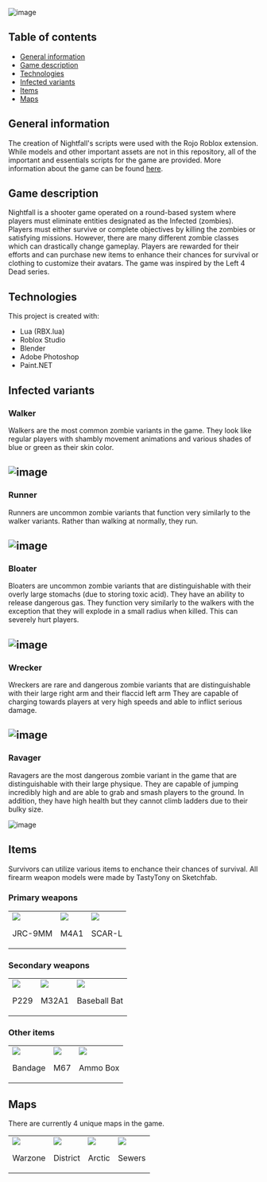 ![image](https://user-images.githubusercontent.com/113711991/228656394-b8d8ac9a-ffe3-4b0b-b818-f09fe4e614f8.png)


## Table of contents
* [General information](#general-information)
* [Game description](#game-description)
* [Technologies](#technologies)
* [Infected variants](#infected-variants)
* [Items](#items)
* [Maps](#maps)

## General information
The creation of Nightfall's scripts were used with the Rojo Roblox extension. While models and other important assets are not in this repository, all of the important and essentials scripts for the game are provided. More information about the game can be found [here](https://sites.google.com/view/kevkim/nightfall?authuser=0).

## Game description
Nightfall is a shooter game operated on a round-based system where players must eliminate entities designated as the Infected (zombies). Players must either survive or complete objectives by killing the zombies or satisfying missions. However, there are many different zombie classes which can drastically change gameplay. Players are rewarded for their efforts and can purchase new items to enhance their chances for survival or clothing to customize their avatars. The game was inspired by the Left 4 Dead series.

## Technologies
This project is created with:
* Lua (RBX.lua)
* Roblox Studio
* Blender
* Adobe Photoshop
* Paint.NET

## Infected variants
### Walker
Walkers are the most common zombie variants in the game. They look like regular players with shambly movement animations and various shades of blue or green as their skin color.

![image](https://user-images.githubusercontent.com/113711991/228646586-0248b5be-5de1-4c90-b98a-90f52798697e.png)
---
### Runner
Runners are uncommon zombie variants that function very similarly to the walker variants. Rather than walking at normally, they run.

![image](https://user-images.githubusercontent.com/113711991/228646647-41d17b79-d938-4724-ad41-09bfa16cdcca.png)
---
### Bloater
Bloaters are uncommon zombie variants that are distinguishable with their overly large stomachs (due to storing toxic acid). They have an ability to release dangerous gas. They function very similarly to the walkers with the exception that they will explode in a small radius when killed. This can severely hurt players.

![image](https://user-images.githubusercontent.com/113711991/228646681-75f5378f-71dd-4191-b125-4ce33595cb62.png)
---
### Wrecker
Wreckers are rare and dangerous zombie variants that are distinguishable with their large right arm and their flaccid left arm They are capable of charging towards players at very high speeds and able to inflict serious damage.

![image](https://user-images.githubusercontent.com/113711991/228646489-9727f2fe-8114-4ce7-9726-c9f8c298efa0.png)
---
### Ravager
Ravagers are the most dangerous zombie variant in the game that are distinguishable with their large physique. They are capable of jumping incredibly high and are able to grab and smash players to the ground. In addition, they have high health but they cannot climb ladders due to their bulky size.

![image](https://user-images.githubusercontent.com/113711991/228646706-33909d45-22c7-4474-b89a-0d745002edb4.png)

## Items
Survivors can utilize various items to enchance their chances of survival. All firearm weapon models were made by TastyTony on Sketchfab.

### Primary weapons
<div>
  <table>
    <tr>
      <td>
        <img src="https://user-images.githubusercontent.com/113711991/228654947-c1c7adb6-758b-424e-931a-db5dda1214fb.png" />
        <br />
        <p>JRC-9MM</p>
      </td>
      <td>
        <img src="https://user-images.githubusercontent.com/113711991/228655066-92f7be97-a8b0-4a6c-9464-919a3828c29d.png" />
        <br />
        <p>M4A1</p>
      </td>
      <td>
        <img src="https://user-images.githubusercontent.com/113711991/228655142-749c216d-3fa3-4c12-af97-2cbc4ac6d0bc.png" />
        <br />
        <p>SCAR-L</p>
      </td>
  </table>
</div>

### Secondary weapons
<div>
  <table>
    <tr>
      <td>
        <img src="https://user-images.githubusercontent.com/113711991/228655533-5d7fb898-3012-46a8-b312-c8ef59238973.png" />
        <br />
        <p>P229</p>
      </td>
      <td>
        <img src="https://user-images.githubusercontent.com/113711991/228655668-7fccdf6a-3c63-488a-b79d-62c9ce6f19f6.png" />
        <br />
        <p>M32A1</p>
      </td>
      <td>
        <img src="https://user-images.githubusercontent.com/113711991/228656032-ed8e6094-3754-46d6-86b0-bf350bbde38a.png" />
        <br />
        <p>Baseball Bat</p>
      </td>
  </table>
</div>


### Other items
<div>
  <table>
    <tr>
      <td>
        <img src="https://user-images.githubusercontent.com/113711991/228655963-4bd9df0b-d575-46e5-95bc-404c87ac5011.png" />
        <br />
        <p>Bandage</p>
      </td>
      <td>
        <img src="https://user-images.githubusercontent.com/113711991/228656074-6ba62d45-3f3e-4a08-bf0c-b14767c98e7f.png" />
        <br />
        <p>M67</p>
      </td>
      <td>
        <img src="https://user-images.githubusercontent.com/113711991/228656135-3e663a4b-b675-4057-ac32-c43e81e8efae.png" />
        <br />
        <p>Ammo Box</p>
      </td>
  </table>
</div>

## Maps
There are currently 4 unique maps in the game.
<div>
  <table>
    <tr>
      <td>
        <img src="https://user-images.githubusercontent.com/113711991/228648119-fbaf8d6a-f173-40df-b2f4-e86fb825f0d9.png" />
        <br />
        <p>Warzone</p>
      </td>
      <td>
        <img src="https://user-images.githubusercontent.com/113711991/228648023-a95eaadd-2544-429b-8c51-9f3d34ffbf23.png" />
        <br />
        <p>District</p>
      </td>
      <td>
        <img src="https://user-images.githubusercontent.com/113711991/228647997-87671092-2c6e-496d-bf67-5bb57a57690a.png" />
        <br />
        <p>Arctic</p>
      </td>
      <td>
        <img src="https://user-images.githubusercontent.com/113711991/228648049-b0c0d9bb-f401-44a9-8ad7-38a5be8273c0.png" />
        <br />
        <p>Sewers</p>
      </td>
    </tr>
  </table>
</div>
